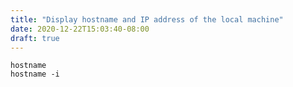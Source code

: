 ```yaml
---
title: "Display hostname and IP address of the local machine"
date: 2020-12-22T15:03:40-08:00
draft: true
---
```


```
hostname
hostname -i
```

